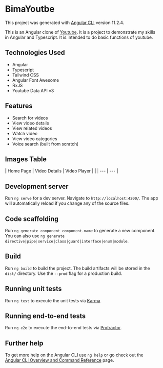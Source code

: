 # BimaYoutbe

This project was generated with [Angular CLI](https://github.com/angular/angular-cli) version 11.2.4.

This is an Angular clone of [Youtube](https://www.youtube.com/). It is a project to demonstrate my skills in Angular and Typescript. It is intended to do basic functions of youtube.


## Technologies Used
- Angular
- Typescript
- Tailwind CSS
- Angular Font Awesome
- RxJS
- Youtube Data API v3

## Features
- Search for videos
- View video details
- View related videos
- Watch video
- View video categories
- Voice search (built from scratch)

## Images Table
| Home Page | Video Details | Video Player |
| | --- | --- |

## Development server

Run `ng serve` for a dev server. Navigate to `http://localhost:4200/`. The app will automatically reload if you change any of the source files.

## Code scaffolding

Run `ng generate component component-name` to generate a new component. You can also use `ng generate directive|pipe|service|class|guard|interface|enum|module`.

## Build

Run `ng build` to build the project. The build artifacts will be stored in the `dist/` directory. Use the `--prod` flag for a production build.

## Running unit tests

Run `ng test` to execute the unit tests via [Karma](https://karma-runner.github.io).

## Running end-to-end tests

Run `ng e2e` to execute the end-to-end tests via [Protractor](http://www.protractortest.org/).

## Further help

To get more help on the Angular CLI use `ng help` or go check out the [Angular CLI Overview and Command Reference](https://angular.io/cli) page.
